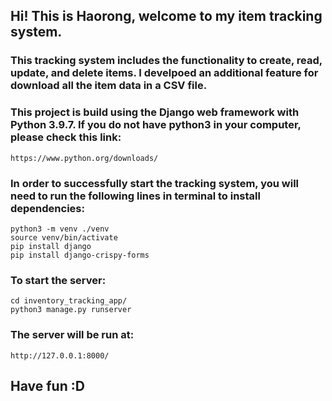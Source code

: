 ## Hi! This is Haorong, welcome to my item tracking system.

### This tracking system includes the functionality to create, read, update, and delete items. I develpoed an additional feature for download all the item data in a CSV file. 

### This project is build using the Django web framework with Python 3.9.7. If you do not have python3 in your computer, please check this link:
    
    https://www.python.org/downloads/

### In order to successfully start the tracking system, you will need to run the following lines in terminal to install dependencies:

    python3 -m venv ./venv
    source venv/bin/activate
    pip install django
    pip install django-crispy-forms

### To start the server:

    cd inventory_tracking_app/
    python3 manage.py runserver

### The server will be run at:
    
    http://127.0.0.1:8000/

## Have fun :D



